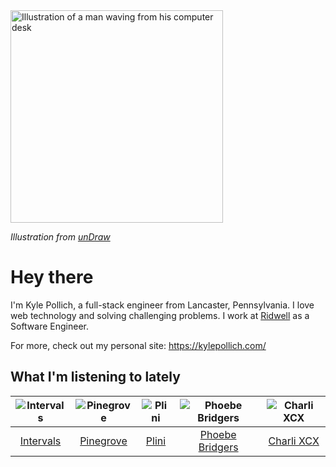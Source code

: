 <img src="https://user-images.githubusercontent.com/6766512/87306713-6f79d900-c4e6-11ea-989a-3242cbfc50c2.png" alt="Illustration of a man waving from his computer desk" height="340" />

_Illustration from [unDraw](https://undraw.co/)_

# Hey there

I'm Kyle Pollich, a full-stack engineer from Lancaster, Pennsylvania. I love web technology and solving challenging problems.
I work at [Ridwell](https://www.ridwell.com/) as a Software Engineer.

For more, check out my personal site: https://kylepollich.com/

## What I'm listening to lately

<!-- begin artists -->
  |![Intervals](https://i.scdn.co/image/91ae86d5e7098fc8c291daed8c90b225aab30155)|![Pinegrove](https://i.scdn.co/image/cbed180a43a152df83d00d04bec789ca4c62ea7c)|![Plini](https://i.scdn.co/image/835ff128ddd8d8f29e07048ff191ca0b0ef685b3)|![Phoebe Bridgers](https://i.scdn.co/image/3b6a427f0c54c0d116c433462ae1dd48474643d0)|![Charli XCX](https://i.scdn.co/image/a6d36a58631ff8163f2cff6eb1d75b8d3cc2005b)|
  |:---:|:---:|:---:|:---:|:---:|
  |[Intervals](https://open.spotify.com/artist/0xpJGyjbEzkWSNfcf2tcMl)|[Pinegrove](https://open.spotify.com/artist/2gbT6GPXMis0OAkZbEQCYB)|[Plini](https://open.spotify.com/artist/3Gs10XJ4S4OEFrMRqZJcic)|[Phoebe Bridgers](https://open.spotify.com/artist/1r1uxoy19fzMxunt3ONAkG)|[Charli XCX](https://open.spotify.com/artist/25uiPmTg16RbhZWAqwLBy5)|
<!-- end artists -->
